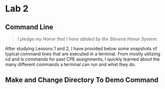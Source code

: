 # Lab 2
## Command Line
> *I pledge my Honor that I have abided by the Stevens Honor System.*

After studying Lessons 1 and 2, I have provided below some snapshots of typical command lines that are executed in a terminal. From mostly utilizing cd and ls commands for past CPE assignments, I quickly learned about the many different commands a terminal can run and what they do.

## Make and Change Directory To Demo Command


